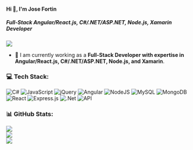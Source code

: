 #### Hi 👋, I'm Jose Fortin
##### **Full-Stack Angular/React.js, C#/.NET/ASP.NET, Node.js, Xamarin Developer**

[![](https://visitcount.itsvg.in/api?id=fortinjose916&icon=0&color=9)](https://visitcount.itsvg.in)

- 🔭 I am currently working as a **Full-Stack Developer with expertise in Angular/React.js, C#/.NET/ASP.NET, Node.js, and Xamarin**.

### 💻 Tech Stack:
![C#](https://img.shields.io/badge/c%23-%23239120.svg?style=flat&logo=c-sharp&logoColor=white) ![JavaScript](https://img.shields.io/badge/javascript-%23323330.svg?style=flat&logo=javascript&logoColor=%23F7DF1E) ![jQuery](https://img.shields.io/badge/jquery-%230769AD.svg?style=flat&logo=jquery&logoColor=white) ![Angular](https://img.shields.io/badge/angular-%23DD0031.svg?style=flat&logo=angular&logoColor=white) ![NodeJS](https://img.shields.io/badge/node.js-6DA55F?style=flat&logo=node.js&logoColor=white) ![MySQL](https://img.shields.io/badge/mysql-%2300f.svg?style=flat&logo=mysql&logoColor=white) ![MongoDB](https://img.shields.io/badge/MongoDB-%234ea94b.svg?style=flat&logo=mongodb&logoColor=white) ![React](https://img.shields.io/badge/react-%2320232a.svg?style=flat&logo=react&logoColor=%2361DAFB) ![Express.js](https://img.shields.io/badge/express.js-%23404d59.svg?style=flat&logo=express&logoColor=%2361DAFB) ![.Net](https://img.shields.io/badge/.NET-5C2D91?style=flat&logo=.net&logoColor=white) ![API](https://img.shields.io/badge/API-005571?style=flat&logo=api)

### 📊 GitHub Stats:
![](https://github-readme-stats.vercel.app/api?username=fortinjose916&theme=radical&hide_border=false&include_all_commits=false&count_private=false)<br/>
![](https://github-readme-streak-stats.herokuapp.com/?user=fortinjose916&theme=radical&hide_border=false)<br/>
![](https://github-readme-stats.vercel.app/api/top-langs/?username=fortinjose916&theme=radical&hide_border=false&include_all_commits=false&count_private=false&layout=compact)
